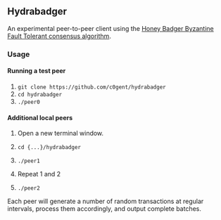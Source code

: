 ## Hydrabadger

An experimental peer-to-peer client using the [Honey Badger Byzantine Fault
Tolerant consensus algorithm](https://github.com/poanetwork/hbbft).

### Usage

#### Running a test peer

1. `git clone https://github.com/c0gent/hydrabadger`
2. `cd hydrabadger`
3. `./peer0`

#### Additional local peers

1. Open a new terminal window.
2. `cd {...}/hydrabadger`
3. `./peer1`

4. Repeat 1 and 2
5. `./peer2`


Each peer will generate a number of random transactions at regular intervals,
process them accordingly, and output complete batches.